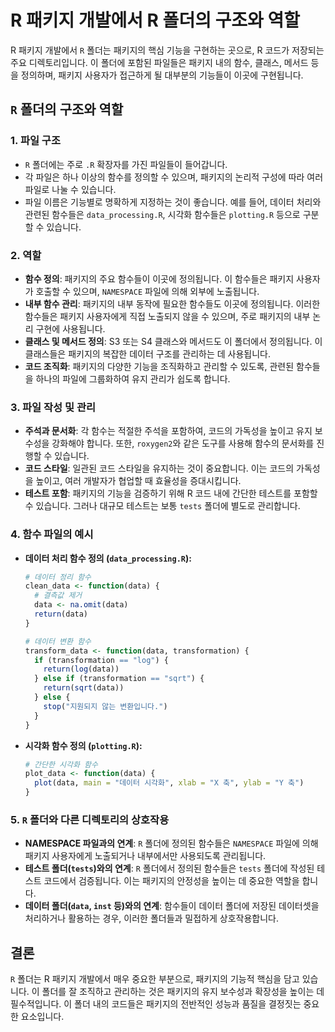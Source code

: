 
# R 패키지 개발에서 R 폴더의 구조와 역할

R 패키지 개발에서 `R` 폴더는 패키지의 핵심 기능을 구현하는 곳으로, R 코드가 저장되는 주요 디렉토리입니다. 이 폴더에 포함된 파일들은 패키지 내의 함수, 클래스, 메서드 등을 정의하며, 패키지 사용자가 접근하게 될 대부분의 기능들이 이곳에 구현됩니다.

## `R` 폴더의 구조와 역할

### 1. 파일 구조
- `R` 폴더에는 주로 `.R` 확장자를 가진 파일들이 들어갑니다.
- 각 파일은 하나 이상의 함수를 정의할 수 있으며, 패키지의 논리적 구성에 따라 여러 파일로 나눌 수 있습니다.
- 파일 이름은 기능별로 명확하게 지정하는 것이 좋습니다. 예를 들어, 데이터 처리와 관련된 함수들은 `data_processing.R`, 시각화 함수들은 `plotting.R` 등으로 구분할 수 있습니다.

### 2. 역할
- **함수 정의**: 패키지의 주요 함수들이 이곳에 정의됩니다. 이 함수들은 패키지 사용자가 호출할 수 있으며, `NAMESPACE` 파일에 의해 외부에 노출됩니다.
- **내부 함수 관리**: 패키지의 내부 동작에 필요한 함수들도 이곳에 정의됩니다. 이러한 함수들은 패키지 사용자에게 직접 노출되지 않을 수 있으며, 주로 패키지의 내부 논리 구현에 사용됩니다.
- **클래스 및 메서드 정의**: S3 또는 S4 클래스와 메서드도 이 폴더에서 정의됩니다. 이 클래스들은 패키지의 복잡한 데이터 구조를 관리하는 데 사용됩니다.
- **코드 조직화**: 패키지의 다양한 기능을 조직화하고 관리할 수 있도록, 관련된 함수들을 하나의 파일에 그룹화하여 유지 관리가 쉽도록 합니다.

### 3. 파일 작성 및 관리
- **주석과 문서화**: 각 함수는 적절한 주석을 포함하여, 코드의 가독성을 높이고 유지 보수성을 강화해야 합니다. 또한, `roxygen2`와 같은 도구를 사용해 함수의 문서화를 진행할 수 있습니다.
- **코드 스타일**: 일관된 코드 스타일을 유지하는 것이 중요합니다. 이는 코드의 가독성을 높이고, 여러 개발자가 협업할 때 효율성을 증대시킵니다.
- **테스트 포함**: 패키지의 기능을 검증하기 위해 R 코드 내에 간단한 테스트를 포함할 수 있습니다. 그러나 대규모 테스트는 보통 `tests` 폴더에 별도로 관리합니다.

### 4. 함수 파일의 예시
- **데이터 처리 함수 정의 (`data_processing.R`):**
  ```r
  # 데이터 정리 함수
  clean_data <- function(data) {
    # 결측값 제거
    data <- na.omit(data)
    return(data)
  }
  
  # 데이터 변환 함수
  transform_data <- function(data, transformation) {
    if (transformation == "log") {
      return(log(data))
    } else if (transformation == "sqrt") {
      return(sqrt(data))
    } else {
      stop("지원되지 않는 변환입니다.")
    }
  }
  ```
- **시각화 함수 정의 (`plotting.R`):**
  ```r
  # 간단한 시각화 함수
  plot_data <- function(data) {
    plot(data, main = "데이터 시각화", xlab = "X 축", ylab = "Y 축")
  }
  ```

### 5. `R` 폴더와 다른 디렉토리의 상호작용
- **NAMESPACE 파일과의 연계**: `R` 폴더에 정의된 함수들은 `NAMESPACE` 파일에 의해 패키지 사용자에게 노출되거나 내부에서만 사용되도록 관리됩니다.
- **테스트 폴더(`tests`)와의 연계**: `R` 폴더에서 정의된 함수들은 `tests` 폴더에 작성된 테스트 코드에서 검증됩니다. 이는 패키지의 안정성을 높이는 데 중요한 역할을 합니다.
- **데이터 폴더(`data`, `inst` 등)와의 연계**: 함수들이 데이터 폴더에 저장된 데이터셋을 처리하거나 활용하는 경우, 이러한 폴더들과 밀접하게 상호작용합니다.

## 결론
`R` 폴더는 R 패키지 개발에서 매우 중요한 부분으로, 패키지의 기능적 핵심을 담고 있습니다. 이 폴더를 잘 조직하고 관리하는 것은 패키지의 유지 보수성과 확장성을 높이는 데 필수적입니다. 이 폴더 내의 코드들은 패키지의 전반적인 성능과 품질을 결정짓는 중요한 요소입니다.
